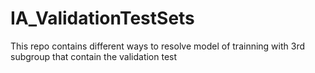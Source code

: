 # IA_ValidationTestSets
This repo contains different ways to resolve model of trainning with 3rd subgroup that contain the validation test
